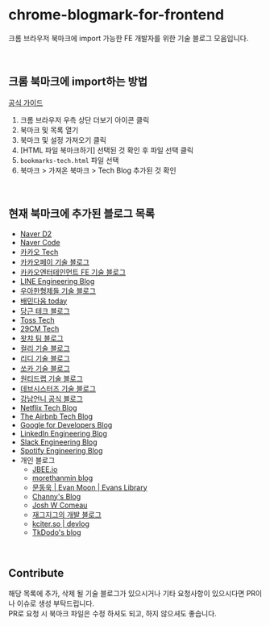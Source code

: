 # chrome-blogmark-for-frontend
크롬 브라우저 북마크에 import 가능한 FE 개발자를 위한 기술 블로그 모음입니다.

<br/>

## 크롬 북마크에 import하는 방법
[공식 가이드](https://support.google.com/chrome/answer/96816?hl=ko)

1. 크롬 브라우저 우측 상단 더보기 아이콘 클릭
2. 북마크 및 목록 열기
3. 북마크 및 설정 가져오기 클릭
4. [HTML 파일 북마크하기] 선택된 것 확인 후 파일 선택 클릭
5. `bookmarks-tech.html` 파일 선택
6. 북마크 > 가져온 북마크 > Tech Blog 추가된 것 확인

<br/>

## 현재 북마크에 추가된 블로그 목록
* [Naver D2](https://d2.naver.com/home)
* [Naver Code](https://code.naver.com/main/)
* [카카오 Tech](https://tech.kakao.com/)
* [카카오페이 기술 블로그](https://tech.kakaopay.com/)
* [카카오엔터테인먼트 FE 기술 블로그](https://fe-developers.kakaoent.com/)
* [LINE Engineering Blog](https://engineering.linecorp.com/ko/blog)
* [우아한형제들 기술 블로그](https://techblog.woowahan.com/)
* [배민다움 today](https://story.baemin.com/)
* [당근 테크 블로그](https://medium.com/daangn)
* [Toss Tech](https://toss.tech/tech)
* [29CM Tech](https://medium.com/29cm)
* [왓챠 팀 블로그](https://medium.com/watcha)
* [컬리 기술 블로그](https://helloworld.kurly.com/)
* [리디 기술 블로그](https://ridicorp.com/story-category/tech-blog/)
* [쏘카 기술 블로그](https://tech.socarcorp.kr/)
* [원티드랩 기술 블로그](https://medium.com/wantedjobs)
* [데브시스터즈 기술 블로그](https://tech.devsisters.com/)
* [강남언니 공식 블로그](https://blog.gangnamunni.com/blog/tech/)
* [Netflix Tech Blog](https://netflixtechblog.com/)
* [The Airbnb Tech Blog](https://medium.com/airbnb-engineering)
* [Google for Developers Blog](https://developers.googleblog.com/)
* [LinkedIn Engineering Blog](https://engineering.linkedin.com/blog)
* [Slack Engineering Blog](https://slack.engineering/)
* [Spotify Engineering Blog](https://engineering.atspotify.com/)
* 개인 블로그
  * [JBEE.io](https://jbee.io/)
  * [morethanmin blog](https://morethanmin.com/)
  * [문동욱 | Evan Moon | Evans Library](https://evan-moon.github.io/)
  * [Channy's Blog](https://channy.creation.net/)
  * [Josh W Comeau](https://www.joshwcomeau.com/)
  * [재그지그의 개발 블로그](https://wormwlrm.github.io/)
  * [kciter.so | devlog](https://kciter.so/)
  * [TkDodo's blog](https://tkdodo.eu/blog/)

<br/>

## Contribute
해당 목록에 추가, 삭제 될 기술 블로그가 있으시거나 기타 요청사항이 있으시다면 PR이나 이슈로 생성 부탁드립니다. <br/>
PR로 요청 시 북마크 파일은 수정 하셔도 되고, 하지 않으셔도 좋습니다.
